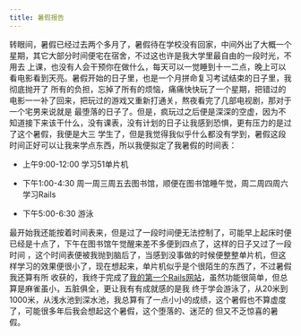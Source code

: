 ```yaml
---
title: 暑假报告
---
```

转眼间，暑假已经过去两个多月了，暑假待在学校没有回家，中间外出了大概一个星期，其它大部分时间便宅在宿舍，不过这也许是我大学里最自由的一段时光，不用去
上课，也没有人会干预你在做什么，每天可以一觉睡到十一二点，晚上可以看电影看到天亮。暑假开始的日子里，也是一个月拼命复习考试结束的日子里，我彻底抛开了
所有的负担，忘掉了所有的烦恼，痛痛快快玩了一个星期，把错过的电影一一补了回来，把玩过的游戏又重新打通关，熬夜看完了几部电视剧，那对于一个宅男来说就是
最堕落的日子了。但是，疯玩过之后便是深深的空虚，因为不知道接下来该干什么，没有课表，没有计划的日子让我感到恐惧，更有压力的是过了这个暑假，我便是大三
学生了，但是我觉得我似乎什么都没有学到，暑假这段时间正好可以让我来学点东西，所以我便拟定了我暑假的时间表：

*   上午9:00-12:00 学习51单片机

*   下午1:00-4:30 周一周三周五去图书馆，顺便在图书馆睡午觉，周二周四周六学习Rails

*   下午5:00-6:30 游泳

最开始我还能按着时间表来，但是过了一段时间便无法控制了，可能早上起床时便已经是十点了，下午在图书馆午觉醒来差不多便到四点了，这样的日子又过了一段时间
，这个时间表便被我抛到脑后了，当感到没事做的时候便整整单片机，但这样学习的效果便很小了，现在想起来，单片机似乎是个很陌生的东西了，不过暑假我还算有所
收获的，我终于完成了[我的第一个Rails网站](https://github.com/Youngv/bbs)，虽然功能很简单，但总算是麻雀虽小，五脏俱全，更让我有有成就感的是我
终于学会游泳了，从20米到1000米，从浅水池到深水池，我总算有了一点小小的成绩，这个暑假也不算虚度了，可能很多年后我会想起这个暑假，这个堕落的、迷茫的
但又不乏惊喜的暑假。